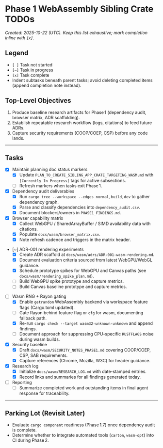 # Phase 1 WebAssembly Sibling Crate TODOs

_Created: 2025-10-22 (UTC). Keep this list exhaustive; mark completion inline with `[x]`._

## Legend
- `[ ]` Task not started
- `[~]` Task in progress
- `[x]` Task complete
- Indent subtasks beneath parent tasks; avoid deleting completed items (append completion note instead).

## Top-Level Objectives
1. Produce baseline research artifacts for Phase 1 (dependency audit, browser matrix, ADR scaffolding).
2. Establish repeatable research workflow (logs, citations) to feed future ADRs.
3. Capture security requirements (COOP/COEP, CSP) before any code lands.

---

## Tasks

- [x] Maintain planning doc status markers
  - [x] Update `PLAN_TO_CREATE_SIBLING_APP_CRATE_TARGETING_WASM.md` with `[Currently In Progress]` tags for active subsections.
  - [ ] Refresh markers when tasks exit Phase 1.

- [x] Dependency audit deliverables
  - [x] Run `cargo tree --workspace --edges normal,build,dev` to gather dependency graph.
  - [x] Parse and classify dependencies into `dependency_audit.csv`.
  - [x] Document blockers/owners in `PHASE1_FINDINGS.md`.

- [x] Browser capability matrix
  - [x] Collect WebGPU / SharedArrayBuffer / SIMD availability data with citations.
  - [x] Populate `docs/wasm/browser_matrix.csv`.
  - [x] Note refresh cadence and triggers in the matrix header.

- [~] ADR-001 rendering experiments
  - [x] Create ADR scaffold at `docs/wasm/adrs/ADR-001-wasm-rendering.md`.
  - [x] Document evaluation criteria sourced from latest WebGPU/WebGL guidance.
  - [x] Schedule prototype spikes for WebGPU and Canvas paths (see `docs/wasm/rendering_spike_plan.md`).
  - [ ] Build WebGPU spike prototype and capture metrics.
  - [ ] Build Canvas baseline prototype and capture metrics.

- [ ] Wasm RNG + Rayon gating
  - [x] Enable `getrandom` WebAssembly backend via workspace feature flags (Cargo.toml updated).
  - [ ] Gate Rayon behind feature flag or `cfg` for wasm, documenting fallback path.
  - [x] Re-run `cargo check --target wasm32-unknown-unknown` and append findings.
  - [ ] Document approach for suppressing CPU-specific `RUSTFLAGS` noise during wasm builds.

- [x] Security baseline
  - [x] Draft `docs/wasm/SECURITY_NOTES_PHASE1.md` covering COOP/COEP, CSP, SAB requirements.
  - [x] Capture references (Chrome, Mozilla, W3C) for header guidance.

- [x] Research log
  - [x] Initialize `docs/wasm/RESEARCH_LOG.md` with date-stamped entries.
  - [x] Record links and summaries for all findings generated today.

- [ ] Reporting
  - [ ] Summarize completed work and outstanding items in final agent response for traceability.

---

## Parking Lot (Revisit Later)
- Evaluate `cargo component` readiness (Phase 1.7) once dependency audit is complete.
- Determine whether to integrate automated tools (`carton`, `wasm-opt`) into CI during Phase 2.
